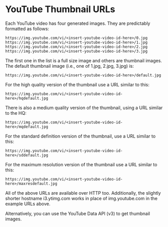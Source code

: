 # YouTube Thumbnail URLs

Each YouTube video has four generated images. They are predictably formatted as follows:

	https://img.youtube.com/vi/<insert-youtube-video-id-here>/0.jpg
	https://img.youtube.com/vi/<insert-youtube-video-id-here>/1.jpg
	https://img.youtube.com/vi/<insert-youtube-video-id-here>/2.jpg
	https://img.youtube.com/vi/<insert-youtube-video-id-here>/3.jpg

The first one in the list is a full size image and others are thumbnail images. The default thumbnail image (i.e., one of 1.jpg, 2.jpg, 3.jpg) is:

	https://img.youtube.com/vi/<insert-youtube-video-id-here>/default.jpg

For the high quality version of the thumbnail use a URL similar to this:

	https://img.youtube.com/vi/<insert-youtube-video-id-here>/hqdefault.jpg

There is also a medium quality version of the thumbnail, using a URL similar to the HQ:

	https://img.youtube.com/vi/<insert-youtube-video-id-here>/mqdefault.jpg

For the standard definition version of the thumbnail, use a URL similar to this:

	https://img.youtube.com/vi/<insert-youtube-video-id-here>/sddefault.jpg

For the maximum resolution version of the thumbnail use a URL similar to this:

	https://img.youtube.com/vi/<insert-youtube-video-id-here>/maxresdefault.jpg

All of the above URLs are available over HTTP too. Additionally, the slightly shorter hostname i3.ytimg.com works in place of img.youtube.com in the example URLs above.

Alternatively, you can use the YouTube Data API (v3) to get thumbnail images.
